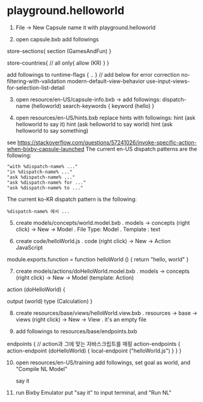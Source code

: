 # playground.helloworld

1. File -> New Capsule
   name it with playground.helloworld

2. open capsule.bxb
  add followings

  store-sections{
    section (GamesAndFun)
  }

  store-countries{
   // all
   only{
      allow (KR)
    }
  }

  add followings to runtime-flags { .. }
    // add below for error correction
    no-filtering-with-validation
    modern-default-view-behavior
    use-input-views-for-selection-list-detail

3. open resource/en-US/capsule-info.bxb
   -> add followings: 
  dispatch-name (helloworld)
  search-keywords {
    keyword (hello)
  }

4. open resources/en-US/hints.bxb
   replace hints with followings:
    hint (ask helloworld to say it)
    hint (ask helloworld to say world)
    hint (ask helloworld to say something)

see https://stackoverflow.com/questions/57241026/invoke-specific-action-when-bixby-capsule-launched
The current en-US dispatch patterns are the following:

    "with %dispatch-name% ..."
    "in %dispatch-name% ..."
    "ask %dispatch-name% ..."
    "ask %dispatch-name% for ..."
    "ask %dispatch-name% to ..."

The current ko-KR dispatch pattern is the following:

    %dispatch-name% 에서 ...

5. create models/concepts/world.model.bxb
   . models -> concepts (right click)
    -> New -> Model
     . File Type: Model
     . Template : text
  
6. create code/helloWorld.js
   . code (right click)
   -> New -> Action JavaScript

module.exports.function = function helloWorld () {
  return "hello, world"
}

7. create models/actions/doHelloWorld.model.bxb
   . models -> concepts (right click)
    -> New -> Model (template: Action)

action (doHelloWorld) {

  output (world)
  type (Calculation)
}

8. create resources/base/views/helloWorld.view.bxb
   . resources -> base -> views (right click)
    -> New -> View
   . it's an empty file

9. add followings to resources/base/endpoints.bxb

endpoints {
  // action과 그에 맞는 자바스크립트를 매핑
  action-endpoints {
    action-endpoint (doHelloWorld) {
      local-endpoint ("helloWorld.js")
    }
  }
}

10. open resources/en-US/training
    add followings, set goal as world, and "Compile NL Model"

    say it

11. run Bixby Emulator
  put "say it" to input terminal, and "Run NL"